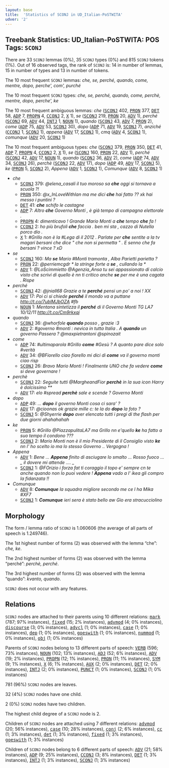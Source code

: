 ```yaml
---
layout: base
title:  'Statistics of SCONJ in UD_Italian-PoSTWITA'
udver: '2'
---
```


## Treebank Statistics: UD_Italian-PoSTWITA: POS Tags: `SCONJ`

There are 33 `SCONJ` lemmas (0%), 35 `SCONJ` types (0%) and 815 `SCONJ` tokens (1%).
Out of 16 observed tags, the rank of `SCONJ` is: 14 in number of lemmas, 15 in number of types and 13 in number of tokens.

The 10 most frequent `SCONJ` lemmas: <em>che, se, perché, quando, come, mentre, dopo, perche', com', purché</em>

The 10 most frequent `SCONJ` types:  <em>che, se, perché, quando, come, perchè, mentre, dopo, perche', ke</em>

The 10 most frequent ambiguous lemmas: <em>che</em> (<tt><a href="it_postwita-pos-SCONJ.html">SCONJ</a></tt> 402, <tt><a href="it_postwita-pos-PRON.html">PRON</a></tt> 377, <tt><a href="it_postwita-pos-DET.html">DET</a></tt> 58, <tt><a href="it_postwita-pos-ADP.html">ADP</a></tt> 7, <tt><a href="it_postwita-pos-PROPN.html">PROPN</a></tt> 4, <tt><a href="it_postwita-pos-CCONJ.html">CCONJ</a></tt> 2, <tt><a href="it_postwita-pos-X.html">X</a></tt> 1), <em>se</em> (<tt><a href="it_postwita-pos-SCONJ.html">SCONJ</a></tt> 219, <tt><a href="it_postwita-pos-PRON.html">PRON</a></tt> 20, <tt><a href="it_postwita-pos-ADV.html">ADV</a></tt> 1), <em>perché</em> (<tt><a href="it_postwita-pos-SCONJ.html">SCONJ</a></tt> 69, <tt><a href="it_postwita-pos-ADV.html">ADV</a></tt> 44, <tt><a href="it_postwita-pos-INTJ.html">INTJ</a></tt> 1, <tt><a href="it_postwita-pos-NOUN.html">NOUN</a></tt> 1), <em>quando</em> (<tt><a href="it_postwita-pos-SCONJ.html">SCONJ</a></tt> 43, <tt><a href="it_postwita-pos-ADV.html">ADV</a></tt> 7, <tt><a href="it_postwita-pos-PRON.html">PRON</a></tt> 2), <em>come</em> (<tt><a href="it_postwita-pos-ADP.html">ADP</a></tt> 75, <tt><a href="it_postwita-pos-ADV.html">ADV</a></tt> 53, <tt><a href="it_postwita-pos-SCONJ.html">SCONJ</a></tt> 30), <em>dopo</em> (<tt><a href="it_postwita-pos-ADP.html">ADP</a></tt> 71, <tt><a href="it_postwita-pos-ADV.html">ADV</a></tt> 19, <tt><a href="it_postwita-pos-SCONJ.html">SCONJ</a></tt> 7), <em>anziché</em> (<tt><a href="it_postwita-pos-CCONJ.html">CCONJ</a></tt> 1, <tt><a href="it_postwita-pos-SCONJ.html">SCONJ</a></tt> 1), <em>appena</em> (<tt><a href="it_postwita-pos-ADV.html">ADV</a></tt> 17, <tt><a href="it_postwita-pos-SCONJ.html">SCONJ</a></tt> 1), <em>cmq</em> (<tt><a href="it_postwita-pos-ADV.html">ADV</a></tt> 4, <tt><a href="it_postwita-pos-SCONJ.html">SCONJ</a></tt> 1), <em>comunque</em> (<tt><a href="it_postwita-pos-ADV.html">ADV</a></tt> 20, <tt><a href="it_postwita-pos-SCONJ.html">SCONJ</a></tt> 1)

The 10 most frequent ambiguous types:  <em>che</em> (<tt><a href="it_postwita-pos-SCONJ.html">SCONJ</a></tt> 379, <tt><a href="it_postwita-pos-PRON.html">PRON</a></tt> 350, <tt><a href="it_postwita-pos-DET.html">DET</a></tt> 41, <tt><a href="it_postwita-pos-ADP.html">ADP</a></tt> 7, <tt><a href="it_postwita-pos-PROPN.html">PROPN</a></tt> 4, <tt><a href="it_postwita-pos-CCONJ.html">CCONJ</a></tt> 2, <tt><a href="it_postwita-pos-X.html">X</a></tt> 1), <em>se</em> (<tt><a href="it_postwita-pos-SCONJ.html">SCONJ</a></tt> 160, <tt><a href="it_postwita-pos-PRON.html">PRON</a></tt> 22, <tt><a href="it_postwita-pos-ADV.html">ADV</a></tt> 1), <em>perché</em> (<tt><a href="it_postwita-pos-SCONJ.html">SCONJ</a></tt> 42, <tt><a href="it_postwita-pos-ADV.html">ADV</a></tt> 17, <tt><a href="it_postwita-pos-NOUN.html">NOUN</a></tt> 1), <em>quando</em> (<tt><a href="it_postwita-pos-SCONJ.html">SCONJ</a></tt> 36, <tt><a href="it_postwita-pos-ADV.html">ADV</a></tt> 2), <em>come</em> (<tt><a href="it_postwita-pos-ADP.html">ADP</a></tt> 74, <tt><a href="it_postwita-pos-ADV.html">ADV</a></tt> 34, <tt><a href="it_postwita-pos-SCONJ.html">SCONJ</a></tt> 26), <em>perchè</em> (<tt><a href="it_postwita-pos-SCONJ.html">SCONJ</a></tt> 22, <tt><a href="it_postwita-pos-ADV.html">ADV</a></tt> 17), <em>dopo</em> (<tt><a href="it_postwita-pos-ADP.html">ADP</a></tt> 49, <tt><a href="it_postwita-pos-ADV.html">ADV</a></tt> 17, <tt><a href="it_postwita-pos-SCONJ.html">SCONJ</a></tt> 5), <em>ke</em> (<tt><a href="it_postwita-pos-PRON.html">PRON</a></tt> 5, <tt><a href="it_postwita-pos-SCONJ.html">SCONJ</a></tt> 2), <em>Appena</em> (<tt><a href="it_postwita-pos-ADV.html">ADV</a></tt> 1, <tt><a href="it_postwita-pos-SCONJ.html">SCONJ</a></tt> 1), <em>Comunque</em> (<tt><a href="it_postwita-pos-ADV.html">ADV</a></tt> 8, <tt><a href="it_postwita-pos-SCONJ.html">SCONJ</a></tt> 1)


* <em>che</em>
  * <tt><a href="it_postwita-pos-SCONJ.html">SCONJ</a></tt> 379: <em>@elena_casali il tuo moroso sa <b>che</b> oggi si tornava a scuola ?!</em>
  * <tt><a href="it_postwita-pos-PRON.html">PRON</a></tt> 350: <em>@x_InLoveWithIan ma me dici <b>che</b> hai fatto ?? xk hai messo i puntini ?</em>
  * <tt><a href="it_postwita-pos-DET.html">DET</a></tt> 41: <em><b>che</b> schifo le castagne</em>
  * <tt><a href="it_postwita-pos-ADP.html">ADP</a></tt> 7: <em>Altro <b>che</b> Governo Monti , è già tempo di campagna elettorale .</em>
  * <tt><a href="it_postwita-pos-PROPN.html">PROPN</a></tt> 4: <em>dimenticavo ! Grande Mario Monti a <b>che</b> tempo <b>che</b> fa !</em>
  * <tt><a href="it_postwita-pos-CCONJ.html">CCONJ</a></tt> 2: <em>ho più brufoli <b>che</b> faccia . ben mi sta , cazzo di Nutella porco dio .</em>
  * <tt><a href="it_postwita-pos-X.html">X</a></tt> 1: <em>#Grillo non è la #Lega di il 2012 . Parlate per <b>che</b> sentite a la tv magari bersani che dice " che non si permetta " . E senno che fa bersani ? vince ? xD</em>
* <em>se</em>
  * <tt><a href="it_postwita-pos-SCONJ.html">SCONJ</a></tt> 160: <em>Ma <b>se</b> Mario #Monti tramonta , Alba Parietti parietta ?</em>
  * <tt><a href="it_postwita-pos-PRON.html">PRON</a></tt> 22: <em>@perriemcgdr * la stringe forte a <b>se</b> , cullando la *</em>
  * <tt><a href="it_postwita-pos-ADV.html">ADV</a></tt> 1: <em>@LoScimmietto @Agenzia_Ansa tu sei appassionato di calcio visto che scrivi di quello è nn ti critico anche <b>se</b> per me è una cagata . Rispe</em>
* <em>perché</em>
  * <tt><a href="it_postwita-pos-SCONJ.html">SCONJ</a></tt> 42: <em>@jniall68 Grazie a te <b>perché</b> pensi un po' a noi ! XX</em>
  * <tt><a href="it_postwita-pos-ADV.html">ADV</a></tt> 17: <em>Poi ci si chiede <b>perché</b> il mondo va a puttane http://t.co/7ublMJbOZA #fb</em>
  * <tt><a href="it_postwita-pos-NOUN.html">NOUN</a></tt> 1: <em>Mentana sintetizza il <b>perché</b> di il Governo Monti TG LA7 10/12/11 http://t.co/Cm9rkxqj</em>
* <em>quando</em>
  * <tt><a href="it_postwita-pos-SCONJ.html">SCONJ</a></tt> 36: <em>@whorfole <b>quando</b> posso , grazie :3</em>
  * <tt><a href="it_postwita-pos-ADV.html">ADV</a></tt> 2: <em>#governo #monti : nevica in tutta Italia . A <b>quando</b> un governo Passera ? @maxpietrantoni @spinozait</em>
* <em>come</em>
  * <tt><a href="it_postwita-pos-ADP.html">ADP</a></tt> 74: <em>#ultimaparola #Grillo <b>come</b> #Gesù ? A quanto pare dice solo #verità</em>
  * <tt><a href="it_postwita-pos-ADV.html">ADV</a></tt> 34: <em>@BFiorello ciao fiorello mi dici di <b>come</b> va il governo monti ciao risp</em>
  * <tt><a href="it_postwita-pos-SCONJ.html">SCONJ</a></tt> 26: <em>Bravo Mario Monti ! Finalmente UNO che fa vedere <b>come</b> si deve governare !</em>
* <em>perchè</em>
  * <tt><a href="it_postwita-pos-SCONJ.html">SCONJ</a></tt> 22: <em>Seguite tutti @MargheandFior <b>perchè</b> in la sua icon Harry è dolcissimo **</em>
  * <tt><a href="it_postwita-pos-ADV.html">ADV</a></tt> 17: <em>elo #spread <b>perchè</b> sale e scende ? Governo Monti</em>
* <em>dopo</em>
  * <tt><a href="it_postwita-pos-ADP.html">ADP</a></tt> 49: <em>... <b>dopo</b> il governo Monti cosa ci sara' ?</em>
  * <tt><a href="it_postwita-pos-ADV.html">ADV</a></tt> 17: <em>@cioonas ok grazie mille c: te la do <b>dopo</b> la foto ?</em>
  * <tt><a href="it_postwita-pos-SCONJ.html">SCONJ</a></tt> 5: <em>@Shyerrie <b>dopo</b> aver elencato tutti i pregi di the flash per due giorni ahahahahah</em>
* <em>ke</em>
  * <tt><a href="it_postwita-pos-PRON.html">PRON</a></tt> 5: <em>#Grillo @PiazzapulitaLA7 ma Grillo nn e'quello <b>ke</b> ha fatto a suo tempo il condono ???</em>
  * <tt><a href="it_postwita-pos-SCONJ.html">SCONJ</a></tt> 2: <em>Mario Monti non è il mio Presidente di il Consiglio visto <b>ke</b> nn l' ho scelto io ma lo stesso Governo .. Vergogna !</em>
* <em>Appena</em>
  * <tt><a href="it_postwita-pos-ADV.html">ADV</a></tt> 1: <em>Bene ... <b>Appena</b> finito di asciugare lo smalto ... Rosso fuoco ... *_* il dovere mi attende .... *_*</em>
  * <tt><a href="it_postwita-pos-SCONJ.html">SCONJ</a></tt> 1: <em>@FOrizio i forza fat ti coraggio il topo e' sempre cn te anche quando non lo puoi vedere ! <b>Appena</b> vado a l' ikea gli compro la fidanzata !!</em>
* <em>Comunque</em>
  * <tt><a href="it_postwita-pos-ADV.html">ADV</a></tt> 8: <em><b>Comunque</b> la squadra migliore secondo me ce l ha Mika #XF7</em>
  * <tt><a href="it_postwita-pos-SCONJ.html">SCONJ</a></tt> 1: <em><b>Comunque</b> ieri sera è stato bello aw Gio era stracucciolino</em>

## Morphology

The form / lemma ratio of `SCONJ` is 1.060606 (the average of all parts of speech is 1.249746).

The 1st highest number of forms (2) was observed with the lemma “che”: <em>che, ke</em>.

The 2nd highest number of forms (2) was observed with the lemma “perché”: <em>perchè, perché</em>.

The 3rd highest number of forms (2) was observed with the lemma “quando”: <em>kvanto, quando</em>.

`SCONJ` does not occur with any features.


## Relations

`SCONJ` nodes are attached to their parents using 10 different relations: <tt><a href="it_postwita-dep-mark.html">mark</a></tt> (787; 97% instances), <tt><a href="it_postwita-dep-fixed.html">fixed</a></tt> (15; 2% instances), <tt><a href="it_postwita-dep-advmod.html">advmod</a></tt> (4; 0% instances), <tt><a href="it_postwita-dep-discourse.html">discourse</a></tt> (3; 0% instances), <tt><a href="it_postwita-dep-advcl.html">advcl</a></tt> (1; 0% instances), <tt><a href="it_postwita-dep-case.html">case</a></tt> (1; 0% instances), <tt><a href="it_postwita-dep-dep.html">dep</a></tt> (1; 0% instances), <tt><a href="it_postwita-dep-goeswith.html">goeswith</a></tt> (1; 0% instances), <tt><a href="it_postwita-dep-nummod.html">nummod</a></tt> (1; 0% instances), <tt><a href="it_postwita-dep-obj.html">obj</a></tt> (1; 0% instances)

Parents of `SCONJ` nodes belong to 13 different parts of speech: <tt><a href="it_postwita-pos-VERB.html">VERB</a></tt> (596; 73% instances), <tt><a href="it_postwita-pos-NOUN.html">NOUN</a></tt> (102; 13% instances), <tt><a href="it_postwita-pos-ADJ.html">ADJ</a></tt> (52; 6% instances), <tt><a href="it_postwita-pos-ADV.html">ADV</a></tt> (19; 2% instances), <tt><a href="it_postwita-pos-PROPN.html">PROPN</a></tt> (12; 1% instances), <tt><a href="it_postwita-pos-PRON.html">PRON</a></tt> (11; 1% instances), <tt><a href="it_postwita-pos-SYM.html">SYM</a></tt> (9; 1% instances), <tt><a href="it_postwita-pos-X.html">X</a></tt> (6; 1% instances), <tt><a href="it_postwita-pos-AUX.html">AUX</a></tt> (2; 0% instances), <tt><a href="it_postwita-pos-DET.html">DET</a></tt> (2; 0% instances), <tt><a href="it_postwita-pos-INTJ.html">INTJ</a></tt> (2; 0% instances), <tt><a href="it_postwita-pos-PUNCT.html">PUNCT</a></tt> (1; 0% instances), <tt><a href="it_postwita-pos-SCONJ.html">SCONJ</a></tt> (1; 0% instances)

781 (96%) `SCONJ` nodes are leaves.

32 (4%) `SCONJ` nodes have one child.

2 (0%) `SCONJ` nodes have two children.

The highest child degree of a `SCONJ` node is 2.

Children of `SCONJ` nodes are attached using 7 different relations: <tt><a href="it_postwita-dep-advmod.html">advmod</a></tt> (20; 56% instances), <tt><a href="it_postwita-dep-case.html">case</a></tt> (10; 28% instances), <tt><a href="it_postwita-dep-conj.html">conj</a></tt> (2; 6% instances), <tt><a href="it_postwita-dep-cc.html">cc</a></tt> (1; 3% instances), <tt><a href="it_postwita-dep-det.html">det</a></tt> (1; 3% instances), <tt><a href="it_postwita-dep-fixed.html">fixed</a></tt> (1; 3% instances), <tt><a href="it_postwita-dep-goeswith.html">goeswith</a></tt> (1; 3% instances)

Children of `SCONJ` nodes belong to 6 different parts of speech: <tt><a href="it_postwita-pos-ADV.html">ADV</a></tt> (21; 58% instances), <tt><a href="it_postwita-pos-ADP.html">ADP</a></tt> (9; 25% instances), <tt><a href="it_postwita-pos-CCONJ.html">CCONJ</a></tt> (3; 8% instances), <tt><a href="it_postwita-pos-DET.html">DET</a></tt> (1; 3% instances), <tt><a href="it_postwita-pos-INTJ.html">INTJ</a></tt> (1; 3% instances), <tt><a href="it_postwita-pos-SCONJ.html">SCONJ</a></tt> (1; 3% instances)

